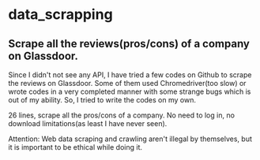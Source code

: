 # data_scrapping
## Scrape all the reviews(pros/cons) of a company on Glassdoor.
Since I didn't not see any API, I have tried a few codes on Github to scrape the reviews on Glassdoor. Some of them used Chromedriver(too slow) or wrote codes in a very completed manner with some strange bugs which is out of my ability. So, I tried to write the codes on my own. 

26 lines, scrape all the pros/cons of a company. No need to log in, no download limitations(as least I have never seen).

Attention: Web data scraping and crawling aren't illegal by themselves, but it is important to be ethical while doing it. 

